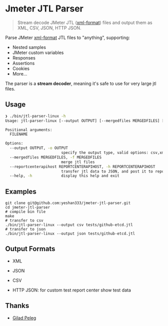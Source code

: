 # Jmeter JTL Parser

> Stream decode JMeter JTL ([xml-format](https://jmeter.apache.org/usermanual/listeners.html#xmlformat2.1)) files and output them as XML, CSV, JSON, HTTP JSON.

Parse JMeter [xml-format](https://jmeter.apache.org/usermanual/listeners.html#xmlformat2.1) JTL files to "anything", supporting:

- Nested samples
- JMeter custom variables
- Responses
- Assertions
- Cookies
- More...

The parser is a **stream decoder**, meaning it's safe to use for very large jtl files.

## Usage

```bash
❯ ./bin/jtl-parser-linux -h
Usage: jtl-parser-linux [--output OUTPUT] [--mergedfiles MERGEDFILES] [--reportcenterapihost REPORTCENTERAPIHOST] FILENAME

Positional arguments:
  FILENAME

Options:
  --output OUTPUT, -o OUTPUT
                         specify the output type, valid options: csv,xml,json,http [default: http]
  --mergedfiles MERGEDFILES, -f MERGEDFILES
                         merge jtl files
  --reportcenterapihost REPORTCENTERAPIHOST, -h REPORTCENTERAPIHOST
                         transfer jtl data to JSON, and post it to report center. [default: http://localhost:8080/jmeter]
  --help, -h             display this help and exit
```

## Examples

```shell
git clone git@github.com:yeshan333/jmeter-jtl-parser.git
cd jmeter-jtl-parser
# compile bin file
make
# transfer to csv
./bin/jtl-parser-linux --output csv tests/github-etcd.jtl
# transfer to json
./bin/jtl-parser-linux --output json tests/github-etcd.jtl
```

## Output Formats

- XML

- JSON

- CSV

- HTTP JSON: for custom test report center show test data

## Thanks

- [Gilad Peleg](https://www.giladpeleg.com)
